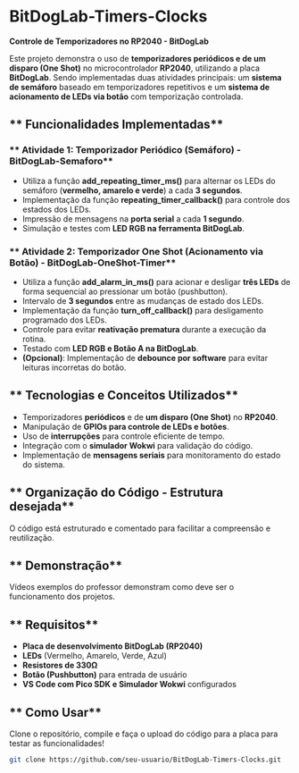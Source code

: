 # **BitDogLab-Timers-Clocks**

 **Controle de Temporizadores no RP2040 - BitDogLab**

Este projeto demonstra o uso de **temporizadores periódicos e de um disparo (One Shot)** no microcontrolador **RP2040**, utilizando a placa **BitDogLab**. Sendo implementadas duas atividades principais: um **sistema de semáforo** baseado em temporizadores repetitivos e um **sistema de acionamento de LEDs via botão** com temporização controlada.

## ** Funcionalidades Implementadas**

### ** Atividade 1: Temporizador Periódico (Semáforo) - BitDogLab-Semaforo**

- Utiliza a função **add_repeating_timer_ms()** para alternar os LEDs do semáforo (**vermelho, amarelo e verde**) a cada **3 segundos**.
- Implementação da função **repeating_timer_callback()** para controle dos estados dos LEDs.
- Impressão de mensagens na **porta serial** a cada **1 segundo**.
- Simulação e testes com **LED RGB na ferramenta BitDogLab**.

### ** Atividade 2: Temporizador One Shot (Acionamento via Botão) - BitDogLab-OneShot-Timer**

- Utiliza a função **add_alarm_in_ms()** para acionar e desligar **três LEDs** de forma sequencial ao pressionar um botão (pushbutton).
- Intervalo de **3 segundos** entre as mudanças de estado dos LEDs.
- Implementação da função **turn_off_callback()** para desligamento programado dos LEDs.
- Controle para evitar **reativação prematura** durante a execução da rotina.
- Testado com **LED RGB e Botão A na BitDogLab**.
- **(Opcional)**: Implementação de **debounce por software** para evitar leituras incorretas do botão.

## ** Tecnologias e Conceitos Utilizados**

- Temporizadores **periódicos** e de **um disparo (One Shot)** no **RP2040**.
- Manipulação de **GPIOs para controle de LEDs e botões**.
- Uso de **interrupções** para controle eficiente de tempo.
- Integração com o **simulador Wokwi** para validação do código.
- Implementação de **mensagens seriais** para monitoramento do estado do sistema.

## ** Organização do Código - Estrutura desejada**

O código está estruturado e comentado para facilitar a compreensão e reutilização.

## ** Demonstração**

Vídeos exemplos do professor demonstram como deve ser o funcionamento dos projetos.


## ** Requisitos**

- **Placa de desenvolvimento BitDogLab (RP2040)**
- **LEDs** (Vermelho, Amarelo, Verde, Azul)
- **Resistores de 330Ω**
- **Botão (Pushbutton)** para entrada de usuário
- **VS Code com Pico SDK e Simulador Wokwi** configurados

## ** Como Usar**

Clone o repositório, compile e faça o upload do código para a placa para testar as funcionalidades!

```bash
git clone https://github.com/seu-usuario/BitDogLab-Timers-Clocks.git
```
